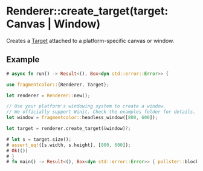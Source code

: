 # Renderer::create_target(target: Canvas | Window)

Creates a [Target](https://fragmentcolor.org/api/core/target) attached to a platform-specific canvas or window.

## Example

```rust
# async fn run() -> Result<(), Box<dyn std::error::Error>> {

use fragmentcolor::{Renderer, Target};

let renderer = Renderer::new();

// Use your platform's windowing system to create a window.
// We officially support Winit. Check the examples folder for details.
let window = fragmentcolor::headless_window([800, 600]);

let target = renderer.create_target(&window)?;

# let s = target.size();
# assert_eq!([s.width, s.height], [800, 600]);
# Ok(())
# }
# fn main() -> Result<(), Box<dyn std::error::Error>> { pollster::block_on(run()) }
```
